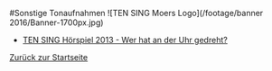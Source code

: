 #Sonstige Tonaufnahmen
![TEN SING Moers Logo](/footage/banner 2016/Banner-1700px.jpg)

* [TEN SING Hörspiel 2013 - Wer hat an der Uhr gedreht?](http://bit.ly/TSHoerspiel2013)

[Zurück zur Startseite](../../Links.md)
